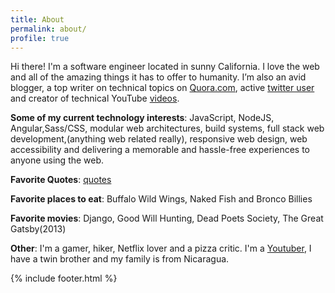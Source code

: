 ```yaml
---
title: About
permalink: about/
profile: true
---
```


Hi there! I'm a software engineer located in sunny California. I love the web and all of the amazing things
it has to offer to humanity. I’m also an avid blogger, a top writer on technical topics on [Quora.com](https://www.quora.com/profile/Clifford-Fajardo), active [twitter user](https://twitter.com/cliffordfajard0) and creator of technical YouTube [videos](youtube.com/cliffordfajardo).


**Some of my current technology interests**:
JavaScript, NodeJS, Angular,Sass/CSS, modular web architectures, build systems, full stack web development,(anything web related really), responsive web design, web accessibility and delivering a memorable and hassle-free experiences to anyone using the web.


**Favorite Quotes**:
[quotes](https://gist.github.com/cliffordfajardo/3b710aa0b25434efde4a)


**Favorite places to eat**:
Buffalo Wild Wings, Naked Fish and Bronco Billies

**Favorite movies**:
 Django, Good Will Hunting, Dead Poets Society, The Great Gatsby(2013)

**Other**:
I'm a gamer, hiker, Netflix lover and a pizza critic. I'm a [Youtuber](http://youtube.com/cliffordfajardo), I have a twin brother and my family is from Nicaragua.


{% include footer.html %}
